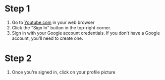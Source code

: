 # Step 1
1. Go to [Youtube.com](https://www.youtube.com/) in your web browser
2. Click the "Sign In" button in the top-right corner.
3. Sign in with your Google account credentials. If you don't have a Google account, you'll need to create one.

# Step 2
1. Once you're signed in, click on your profile picture 

